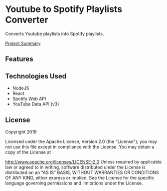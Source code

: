 # Youtube to Spotify Playlists Converter
Converts Youtube playlists into Spotify playlists.

[Project Summary](https://docs.google.com/document/d/1oiIsYcD45I6ibbgitQ_3UDJL5AQkdo5GLibpCVOkFek/edit?usp=sharing)

## Features


## Technologies Used
- NodeJS
- React
- Spotify Web API
- YouTube Data API (v3)

## License
Copyright 2018

Licensed under the Apache License, Version 2.0 (the "License"); you may not use this file except in compliance with the License. You may obtain a copy of the License at

http://www.apache.org/licenses/LICENSE-2.0
Unless required by applicable law or agreed to in writing, software distributed under the License is distributed on an "AS IS" BASIS, WITHOUT WARRANTIES OR CONDITIONS OF ANY KIND, either express or implied. See the License for the specific language governing permissions and limitations under the License.
